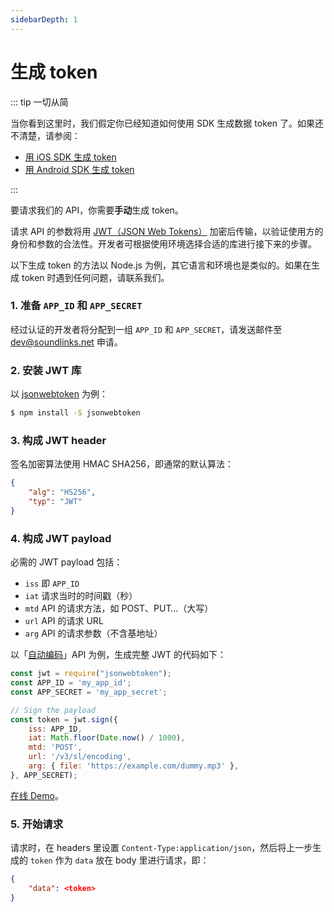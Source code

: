 ```yaml
---
sidebarDepth: 1
---
```


# 生成 token

::: tip 一切从简

当你看到这里时，我们假定你已经知道如何使用 SDK 生成数据 token 了。如果还不清楚，请参阅：

- [用 iOS SDK 生成 token](/zh/ios/#生成-token)
- [用 Android SDK 生成 token](/zh/android/#生成-token)

:::

要请求我们的 API，你需要**手动**生成 token。

请求 API 的参数将用 [JWT（JSON Web Tokens）](https://jwt.io/) 加密后传输，以验证使用方的身份和参数的合法性。开发者可根据使用环境选择合适的库进行接下来的步骤。

以下生成 token 的方法以 Node.js 为例，其它语言和环境也是类似的。如果在生成 token 时遇到任何问题，请联系我们。

### 1. 准备 `APP_ID` 和 `APP_SECRET`

经过认证的开发者将分配到一组 `APP_ID` 和 `APP_SECRET`，请发送邮件至 [dev@soundlinks.net](mailto:dev@soundlinks.net) 申请。

### 2. 安装 JWT 库

以 [jsonwebtoken](https://github.com/auth0/node-jsonwebtoken) 为例：

```bash
$ npm install -S jsonwebtoken
```

### 3. 构成 JWT header

签名加密算法使用 HMAC SHA256，即通常的默认算法：

```json
{
    "alg": "HS256",
    "typ": "JWT"
}
```

### 4. 构成 JWT payload

必需的 JWT payload 包括：

- `iss` 即 `APP_ID`
- `iat` 请求当时的时间戳（秒）
- `mtd` API 的请求方法，如 POST、PUT…（大写）
- `url` API 的请求 URL
- `arg` API 的请求参数（不含基地址）

以「[自动编码](/zh/encoding/#开始自动编码)」API 为例，生成完整 JWT 的代码如下：

```js
const jwt = require("jsonwebtoken");
const APP_ID = 'my_app_id';
const APP_SECRET = 'my_app_secret';

// Sign the payload
const token = jwt.sign({
    iss: APP_ID,
    iat: Math.floor(Date.now() / 1000),
    mtd: 'POST',
    url: '/v3/sl/encoding',
    arg: { file: 'https://example.com/dummy.mp3' },
}, APP_SECRET);
```

[在线 Demo](https://runkit.com/wyudong/jwt-demo)。

### 5. 开始请求

请求时，在 headers 里设置 `Content-Type:application/json`，然后将上一步生成的 `token` 作为 `data` 放在 body 里进行请求，即：

```json
{
    "data": <token>
}
```
